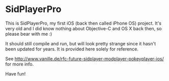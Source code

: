 # SidPlayerPro

This is SidPlayerPro, my first iOS (back then called iPhone OS) project.
It's very old and I did know nothing about Objective-C and OS X back then,
so please bear with me :)

It should still compile and run, but will look pretty strange since it hasn't been
updated for years. It is provided here solely for reference.

See http://www.vanille.de/rfc-future-sidplayer-modplayer-pokeyplayer-ios/ for more info.

Have fun!
